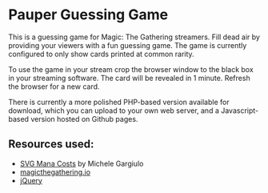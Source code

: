 # Pauper Guessing Game
This is a guessing game for Magic: The Gathering streamers. Fill dead air by providing your viewers with a fun guessing game. The game is currently configured to only show cards printed at common rarity.

To use the game in your stream crop the browser window to the black box in your streaming software. The card will be revealed in 1 minute. Refresh the browser for a new card.

There is currently a more polished PHP-based version available for download, which you can upload to your own web server, and a Javascript-based version hosted on Github pages.

## Resources used:

   - [SVG Mana Costs](https://github.com/micku/mana-cost) by Michele Gargiulo
   - [magicthegathering.io](http://magicthegathering.io/)
   - [jQuery](https://jquery.com/)
